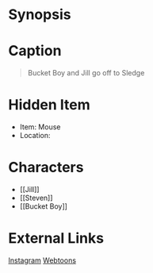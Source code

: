 # Synopsis


# Caption
> Bucket Boy and Jill go off to Sledge

# Hidden Item
* Item: Mouse
* Location: <spoiler></spoiler>

# Characters
* [[Jill]]
* [[Steven]]
* [[Bucket Boy]]

# External Links
[Instagram](https://www.instagram.com/p/B9TA5oPDFBg/)
[Webtoons](https://www.webtoons.com/en/challenge/twistwood-tales/36-stevens-fear/viewer?title_no=344740&episode_no=39)